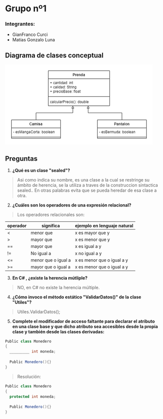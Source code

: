 # Grupo nº1

### Integrantes:
 - GianFranco Curci
 - Matías Gonzalo Luna
 
 ## Diagrama de clases conceptual
 ![Alt text](diagram.png)
 
 ## Preguntas
 
1. **¿Qué es un clase "sealed"?**
> Asi como indica su nombre, es una clase a la cual se restringe su ámbito de herencia, se la utiliza a traves de la 
construccion sintactica sealed.. En otras palabras evita que se pueda heredar de esa clase a otra. 

2. **¿Cuáles son los operadores de una expresión relacional?**
> Los operadores relacionales son:

  operador | significa | ejemplo en lenguaje natural
------------- | ------------- | -------------
< | menor que | x es mayor que y
\> | mayor que | x es menor que y
== | mayor que | x es igual a y
!= | No igual a | x no igual a y
<= | menor que o igual a | x es menor que o igual a y
\>= | mayor que o igual a | x es menor que o igual a y

3. **En C# , ¿existe la herencia mútliple?** 

> NO, en C# no existe la herencia múltiple.

4. **¿Cómo invoco el método estático "ValidarDatos()" de la clase "Utiles"?**

> Utiles.ValidarDatos();


5. **Complete el modificador de acceso faltante para declarar el atributo en una clase base y que dicho atributo sea accesibles desde la propia clase y también desde las clases derivadas:**
``` c#
Public class Monedero
{
  _________ int moneda;

  Public Monedero(){}
}
```

> Resolución:

``` java
Public class Monedero
{
  protected int moneda;

  Public Monedero(){}
}
```
 
